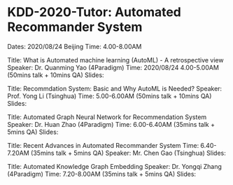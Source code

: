 # KDD-2020-Tutor: Automated Recommander System

Dates: 2020/08/24
Beijing Time: 4.00-8.00AM

Title: What is Automated machine learning (AutoML) - A retrospective view
Speaker: Dr. Quanming Yao (4Paradigm)
Time: 2020/08/24 4.00-5.00AM (50mins talk + 10mins QA)
Slides: 

Title: Recommdation System: Basic and Why AutoML is Needed?
Speaker: Prof. Yong Li (Tsinghua)
Time:  5.00-6.00AM (50mins talk + 10mins QA)
Slides: 

Title: Automated Graph Neural Network for Recommendation System
Speaker: Dr. Huan Zhao (4Paradigm)
Time: 6.00-6.40AM (35mins talk + 5mins QA)
Slides: 

Title: Recent Advances in Automated Recommander System
Time: 6.40-7.20AM (35mins talk + 5mins QA)
Speaker: Mr. Chen Gao (Tsinghua)
Slides: 

Title: Automated Knowledge Graph Embedding
Speaker: Dr. Yongqi Zhang (4Paradigm)
Time: 7.20-8.00AM (35mins talk + 5mins QA)
Slides: 

